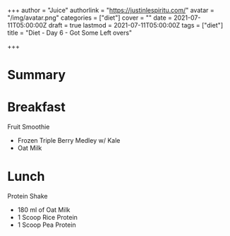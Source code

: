 +++
author = "Juice"
authorlink = "https://justinlespiritu.com/"
avatar = "/img/avatar.png"
categories = ["diet"]
cover = ""
date = 2021-07-11T05:00:00Z
draft = true
lastmod = 2021-07-11T05:00:00Z
tags = ["diet"]
title = "Diet - Day 6 - Got Some Left overs"

+++
# Summary

# Breakfast

Fruit Smoothie

* Frozen Triple Berry Medley w/ Kale
* Oat Milk

# Lunch

Protein Shake

* 180 ml of Oat Milk
* 1 Scoop Rice Protein
* 1 Scoop Pea Protein